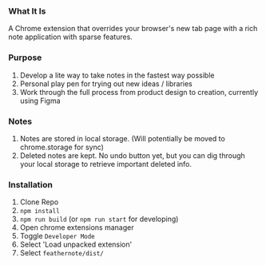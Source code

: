### What It Is

A Chrome extension that overrides your browser's new tab page with a rich note application with sparse features.

### Purpose

1. Develop a lite way to take notes in the fastest way possible
2. Personal play pen for trying out new ideas / libraries
3. Work through the full process from product design to creation, currently using Figma

### Notes

1. Notes are stored in local storage. (Will potentially be moved to chrome.storage for sync)
2. Deleted notes are kept. No undo button yet, but you can dig through your local storage to retrieve important deleted info.

### Installation

1. Clone Repo
2. `npm install`
3. `npm run build` (or `npm run start` for developing)
4. Open chrome extensions manager
5. Toggle `Developer Mode`
6. Select 'Load unpacked extension'
7. Select `feathernote/dist/`
